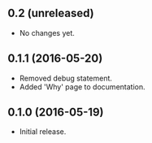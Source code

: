 0.2 (unreleased)
----------------

- No changes yet.

0.1.1 (2016-05-20)
------------------

- Removed debug statement.
- Added 'Why' page to documentation.

0.1.0 (2016-05-19)
------------------

- Initial release.
